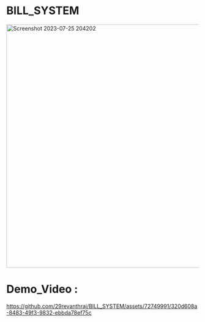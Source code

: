 # BILL_SYSTEM
<img width="636" alt="Screenshot 2023-07-25 204202" src="https://github.com/29revanthraj/BILL_SYSTEM/assets/72749991/bb3e957a-49b7-4b86-91d8-3d63de87098a">

# Demo_Video :
https://github.com/29revanthraj/BILL_SYSTEM/assets/72749991/320d608a-8483-49f3-9832-ebbda78ef75c

